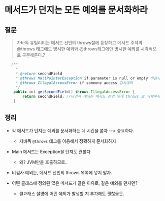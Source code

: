 # 메서드가 던지는 모든 예외를 문서화하라



## 질문

> 자바독 유틸리티는 메서드 선언의 throws절에 등장하고 메서드 주석의 @throws 태그에도 명시한 예외와 @throws태그에만 명시한 예외를 시각적으로 구분해준다.?

```java
   /**
     *
     * @return secondField
     * @throws NullPointerException if parameter is null or empty 비검사예외
     * @throws IllegalAccessError if someone access 검사예외
     */
    public int getSecondField() throws IllegalAccessError {
        return secondField; //비검사 예외는 메서드 선언 옆에 throws 로 기재하지 않는다.
    }
```



## 정리

- 각 메서드가 던지는 예외를 문서화하는 데 시간을 쏟자 --> 중요하다.
  - 자바독 `@throws` 태그를 이용해서 정확하게 문서화하자
- Main 메서드는 Exception을 던져도 괜찮다.
  - 왜? JVM만을 호출하므로..
- 비검사 예외는, 메서드 선언의 throws 목록에 넣지 말자.

- 어떤 클래스에 정의된 많은 메서드가 같은 이유로, 같은 예외를 던지면?
  - 클ㄹ래스 설명에 어떤 예외가 발생할 지 추가해도 괜찮을듯.